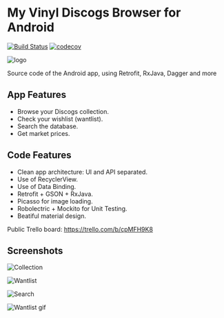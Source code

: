 # My Vinyl Discogs Browser for Android

[![Build Status](https://travis-ci.org/miquelbeltran/android-discogsbrowser.svg?branch=master)](https://travis-ci.org/miquelbeltran/android-discogsbrowser)
[![codecov](https://codecov.io/gh/miquelbeltran/android-discogsbrowser/branch/master/graph/badge.svg)](https://codecov.io/gh/miquelbeltran/android-discogsbrowser)

![logo](https://raw.githubusercontent.com/miquelbeltran/android-discogsbrowser/master/art/icon2.png)

Source code of the Android app, using Retrofit, RxJava, Dagger and more

## App Features

- Browse your Discogs collection.
- Check your wishlist (wantlist).
- Search the database.
- Get market prices.

## Code Features

- Clean app architecture: UI and API separated.
- Use of RecyclerView.
- Use of Data Binding.
- Retrofit + GSON + RxJava.
- Picasso for image loading.
- Robolectric + Mockito for Unit Testing. 
- Beatiful material design.

Public Trello board: https://trello.com/b/cpMFH9K8

## Screenshots


![Collection](https://raw.githubusercontent.com/miquelbeltran/android-discogsbrowser/master/art/screenshots/collection_640.png)

![Wantlist](https://raw.githubusercontent.com/miquelbeltran/android-discogsbrowser/master/art/screenshots/wantlist_640.png)

![Search](https://raw.githubusercontent.com/miquelbeltran/android-discogsbrowser/master/art/screenshots/search_640.png)

![Wantlist gif](https://raw.githubusercontent.com/miquelbeltran/android-discogsbrowser/master/art/screenshots/wantlist.gif)
